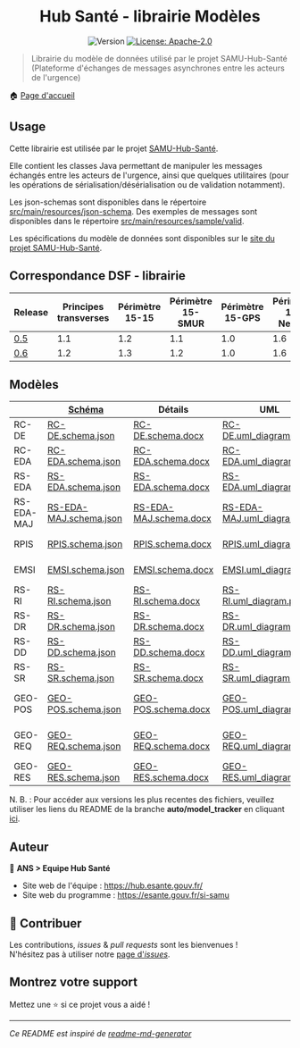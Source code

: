 <h1 align="center">Hub Santé - librairie Modèles</h1>
<p align="center">
  <img alt="Version" src="https://img.shields.io/badge/version-0.3-blue.svg?cacheSeconds=2592000" />
  <a href="#" target="_blank">
    <img alt="License: Apache-2.0" src="https://img.shields.io/badge/License-Apache_2.0-yellow.svg" />
  </a>
</p>

> Librairie du modèle de données utilisé par le projet SAMU-Hub-Santé (Plateforme d'échanges de messages asynchrones entre les acteurs de l'urgence)

🏠 [Page d'accueil](https://github.com/ansforge/SAMU-Hub-Modeles)

## Usage

Cette librairie est utilisée par le projet [SAMU-Hub-Santé](https://github/.com/ansforge/SAMU-Hub-Sante).

Elle contient les classes Java permettant de manipuler les messages échangés entre les acteurs de l'urgence, ainsi que quelques utilitaires (pour les opérations de sérialisation/désérialisation ou de validation notamment).

Les json-schemas sont disponibles dans le répertoire [src/main/resources/json-schema](src/main/resources/json-schema).
Des exemples de messages sont disponibles dans le répertoire [src/main/resources/sample/valid](src/main/resources/sample/valid).

Les spécifications du modèle de données sont disponibles sur le [site du projet SAMU-Hub-Santé](https://hub.esante.gouv.fr/).

## Correspondance DSF - librairie

|Release|Principes transverses|Périmètre 15-15|Périmètre 15-SMUR|Périmètre 15-GPS|Périmètre 15-NexSIS|
|-|-|-|-|-|-|
|[0.5](https://github.com/ansforge/SAMU-Hub-Modeles/tree/0.5.1)|1.1|1.2|1.1|1.0|1.6|
|[0.6](https://github.com/ansforge/SAMU-Hub-Modeles/tree/0.6.0)|1.2|1.3|1.2|1.0|1.6|

## Modèles

||[Schéma](src/main/resources/json-schema/)|Détails|UML|[Exemples](src/main/resources/sample/examples/)|
|-|-|-|-|-|
|RC-DE|[RC-DE.schema.json](src/main/resources/json-schema/RC-DE.schema.json)|[RC-DE.schema.docx](csv_parser/out/RC-DE/RC-DE.schema.docx)|[RC-DE.uml_diagram.pdf](csv_parser/out/RC-DE/RC-DE.uml_diagram.pdf)|-|
|RC-EDA|[RC-EDA.schema.json](src/main/resources/json-schema/RC-EDA.schema.json)|[RC-EDA.schema.docx](csv_parser/out/RC-EDA/RC-EDA.schema.docx)|[RC-EDA.uml_diagram.pdf](csv_parser/out/RC-EDA/RC-EDA.uml_diagram.pdf)|[Exemples RC-EDA](src/main/resources/sample/examples/RC-EDA/)|
|RS-EDA|[RS-EDA.schema.json](src/main/resources/json-schema/RS-EDA.schema.json)|[RS-EDA.schema.docx](csv_parser/out/RS-EDA/RS-EDA.schema.docx)|[RS-EDA.uml_diagram.pdf](csv_parser/out/RS-EDA/RS-EDA.uml_diagram.pdf)|[Exemples RS-EDA](src/main/resources/sample/examples/RS-EDA/)|
|RS-EDA-MAJ|[RS-EDA-MAJ.schema.json](src/main/resources/json-schema/RS-EDA-MAJ.schema.json)|[RS-EDA-MAJ.schema.docx](csv_parser/out/RS-EDA-MAJ/RS-EDA-MAJ.schema.docx)|[RS-EDA-MAJ.uml_diagram.pdf](csv_parser/out/RS-EDA-MAJ/RS-EDA-MAJ.uml_diagram.pdf)|[Exemples RS-EDA-MAJ](src/main/resources/sample/examples/RS-EDA-MAJ/)|
|RPIS|[RPIS.schema.json](src/main/resources/json-schema/RPIS.schema.json)|[RPIS.schema.docx](csv_parser/out/RPIS/RPIS.schema.docx)|[RPIS.uml_diagram.pdf](csv_parser/out/RPIS/RPIS.uml_diagram.pdf)|[Exemples RPIS](src/main/resources/sample/examples/RPIS/)|
|EMSI|[EMSI.schema.json](src/main/resources/json-schema/EMSI.schema.json)|[EMSI.schema.docx](csv_parser/out/EMSI/EMSI.schema.docx)|[EMSI.uml_diagram.pdf](csv_parser/out/EMSI/EMSI.uml_diagram.pdf)|[Exemples EMSI](src/main/resources/sample/examples/EMSI/)|
|RS-RI|[RS-RI.schema.json](src/main/resources/json-schema/RS-RI.schema.json)|[RS-RI.schema.docx](csv_parser/out/RS-RI/RS-RI.schema.docx)|[RS-RI.uml_diagram.pdf](csv_parser/out/RS-RI/RS-RI.uml_diagram.pdf)|[Exemples RS-RI](src/main/resources/sample/examples/RS-RI/)|
|RS-DR|[RS-DR.schema.json](src/main/resources/json-schema/RS-DR.schema.json)|[RS-DR.schema.docx](csv_parser/out/RS-DR/RS-DR.schema.docx)|[RS-DR.uml_diagram.pdf](csv_parser/out/RS-DR/RS-DR.uml_diagram.pdf)|[Exemples RS-DR](src/main/resources/sample/examples/RS-DR/)|
|RS-DD|[RS-DD.schema.json](src/main/resources/json-schema/RS-DD.schema.json)|[RS-DD.schema.docx](csv_parser/out/RS-DD/RS-DD.schema.docx)|[RS-DD.uml_diagram.pdf](csv_parser/out/RS-DD/RS-DD.uml_diagram.pdf)|[Exemples RS-DD](src/main/resources/sample/examples/RS-DD/)|
|RS-SR|[RS-SR.schema.json](src/main/resources/json-schema/RS-SR.schema.json)|[RS-SR.schema.docx](csv_parser/out/RS-SR/RS-SR.schema.docx)|[RS-SR.uml_diagram.pdf](csv_parser/out/RS-SR/RS-SR.uml_diagram.pdf)|[Exemples RS-SR](src/main/resources/sample/examples/RS-SR/)|
|GEO-POS|[GEO-POS.schema.json](src/main/resources/json-schema/GEO-POS.schema.json)|[GEO-POS.schema.docx](csv_parser/out/GEO-POS/GEO-POS.schema.docx)|[GEO-POS.uml_diagram.pdf](csv_parser/out/GEO-POS/GEO-POS.uml_diagram.pdf)|[Exemples GEO-POS](src/main/resources/sample/examples/GEO-POS/)|
|GEO-REQ|[GEO-REQ.schema.json](src/main/resources/json-schema/GEO-REQ.schema.json)|[GEO-REQ.schema.docx](csv_parser/out/GEO-REQ/GEO-REQ.schema.docx)|[GEO-REQ.uml_diagram.pdf](csv_parser/out/GEO-REQ/GEO-REQ.uml_diagram.pdf)|[Exemples GEO-REQ](src/main/resources/sample/examples/GEO-REQ/)|
|GEO-RES|[GEO-RES.schema.json](src/main/resources/json-schema/GEO-RES.schema.json)|[GEO-RES.schema.docx](csv_parser/out/GEO-RES/GEO-RES.schema.docx)|[GEO-RES.uml_diagram.pdf](csv_parser/out/GEO-RES/GEO-RES.uml_diagram.pdf)|[Exemples GEO-RES](src/main/resources/sample/examples/GEO-RES/)|

N. B. : Pour accéder aux versions les plus recentes des fichiers, veuillez utiliser les liens du README de la branche **auto/model_tracker** en cliquant [ici](https://github.com/ansforge/SAMU-Hub-Modeles/tree/auto/model_tracker?tab=readme-ov-file#modèles).

## Auteur

👤 **ANS > Equipe Hub Santé**

* Site web de l'équipe : https://hub.esante.gouv.fr/
* Site web du programme : https://esante.gouv.fr/si-samu

## 🤝 Contribuer

Les contributions, *issues* & *pull requests* sont les bienvenues !
<br />N'hésitez pas à utiliser notre [page d'*issues*](https://github.com/ansforge/SAMU-Hub-Modeles/issues).

## Montrez votre support

Mettez une ⭐️ si ce projet vous a aidé !

***
_Ce README est inspiré de [readme-md-generator](https://github.com/kefranabg/readme-md-generator)_

